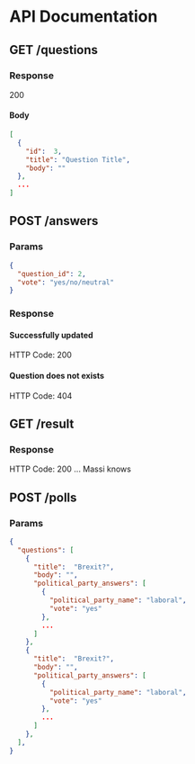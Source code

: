 # API Documentation

## GET /questions
 
### Response
200
#### Body
```json
[
  {
    "id":  3,
    "title": "Question Title", 
    "body": ""
  },
  ...
]
```

## POST /answers
### Params
```json
{
  "question_id": 2, 
  "vote": "yes/no/neutral"
}
```
### Response
#### Successfully updated
HTTP Code: 200
#### Question does not exists
HTTP Code: 404


## GET /result
### Response
HTTP Code: 200
... Massi knows



## POST /polls
### Params
```json
{ 
  "questions": [
    { 
      "title":  "Brexit?",
      "body": "",
      "political_party_answers": [
        {
          "political_party_name": "laboral",
          "vote": "yes"
        },
        ...
      ]
    },
    { 
      "title":  "Brexit?",
      "body": "",
      "political_party_answers": [
        {
          "political_party_name": "laboral",
          "vote": "yes"
        },
        ...
      ]
    },
  ],
}
```
